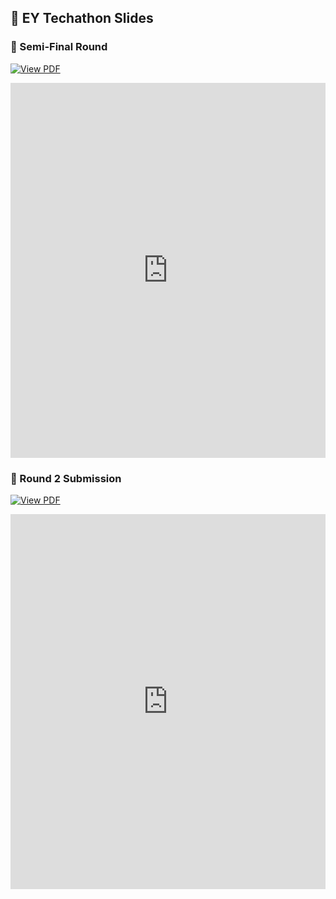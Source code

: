 ## 📄 EY Techathon Slides
### 📌 Semi-Final Round
[![View PDF](https://img.shields.io/badge/View-PDF-red?style=for-the-badge&logo=adobe)](https://github.com/user-attachments/files/19545659/EY-27.FEB.pdf)

<embed src="https://github.com/user-attachments/files/19545659/EY-27.FEB.pdf" width="100%" height="600px" />

### 📌 Round 2 Submission
[![View PDF](https://img.shields.io/badge/View-PDF-red?style=for-the-badge&logo=adobe)](https://github.com/user-attachments/files/19545660/ey.round.2.pdf)

<embed src="https://github.com/user-attachments/files/19545660/ey.round.2.pdf" width="100%" height="600px" />
